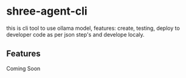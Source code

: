 # shree-agent-cli
this is cli tool to use ollama model, features: create, testing, deploy to developer code as per json step's and develope localy.


## Features

Coming Soon
